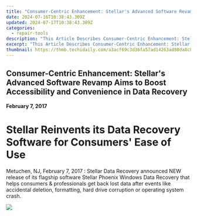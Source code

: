 ```yaml
---
title: "Consumer-Centric Enhancement: Stellar's Advanced Software Revamp Aims to Boost Accessibility and Convenience in Data Recovery"
date: 2024-07-16T10:38:43.309Z
updated: 2024-07-17T10:38:43.309Z
categories:
  - repair-tools
description: "This Article Describes Consumer-Centric Enhancement: Stellar's Advanced Software Revamp Aims to Boost Accessibility and Convenience in Data Recovery"
excerpt: "This Article Describes Consumer-Centric Enhancement: Stellar's Advanced Software Revamp Aims to Boost Accessibility and Convenience in Data Recovery"
thumbnail: https://thmb.techidaily.com/a3acf69c3d36fa57ad14263ad88da8c8eaf18e40a1badf8ad19a8dbcc0ab15b1.jpg
---
```


## Consumer-Centric Enhancement: Stellar's Advanced Software Revamp Aims to Boost Accessibility and Convenience in Data Recovery

**February 7, 2017**

# **Stellar Reinvents its Data Recovery Software for Consumers' Ease of Use**

Metuchen, NJ, February 7, 2017 : Stellar Data Recovery announced NEW release of its flagship software Stellar Phoenix Windows Data Recovery that helps consumers & professionals get back lost data after events like accidental deletion, formatting, hard drive corruption or operating system crash.


<ins class="adsbygoogle"
     style="display:block"
     data-ad-format="autorelaxed"
     data-ad-client="ca-pub-7571918770474297"
     data-ad-slot="1223367746"></ins>



<ins class="adsbygoogle"
     style="display:block"
     data-ad-client="ca-pub-7571918770474297"
     data-ad-slot="8358498916"
     data-ad-format="auto"
     data-full-width-responsive="true"></ins>



<!-- affiliate ads begin -->
<a href="https://store.iobit.com/order/checkout.php?PRODS=1468905&QTY=1&AFFILIATE=108875&CART=1"><img src="https://secure.avangate.com/images/merchant/184260348236f9554fe9375772ff966e/ascscan_728x90.png" border="0"></a>
<!-- affiliate ads end -->